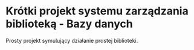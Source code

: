 # Krótki projekt systemu zarządzania biblioteką - Bazy danych

Prosty projekt symulujący działanie prostej biblioteki.